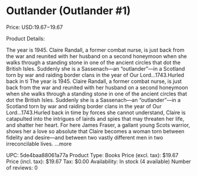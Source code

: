 # Outlander (Outlander #1)

Price: USD:$19.67-$19.67

Product Details:

The year is 1945. Claire Randall, a former combat nurse, is just back from the war and reunited with her husband on a second honeymoon when she walks through a standing stone in one of the ancient circles that dot the British Isles. Suddenly she is a Sassenach—an “outlander”—in a Scotland torn by war and raiding border clans in the year of Our Lord...1743.Hurled back in ti The year is 1945. Claire Randall, a former combat nurse, is just back from the war and reunited with her husband on a second honeymoon when she walks through a standing stone in one of the ancient circles that dot the British Isles. Suddenly she is a Sassenach—an “outlander”—in a Scotland torn by war and raiding border clans in the year of Our Lord...1743.Hurled back in time by forces she cannot understand, Claire is catapulted into the intrigues of lairds and spies that may threaten her life, and shatter her heart. For here James Fraser, a gallant young Scots warrior, shows her a love so absolute that Claire becomes a woman torn between fidelity and desire—and between two vastly different men in two irreconcilable lives. ...more

UPC: 5de4baa88061a77a
Product Type: Books
Price (excl. tax): $19.67
Price (incl. tax): $19.67
Tax: $0.00
Availability: In stock (4 available)
Number of reviews: 0